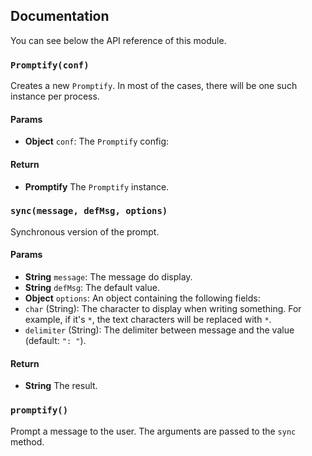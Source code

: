 ## Documentation
You can see below the API reference of this module.

### `Promptify(conf)`
Creates a new `Promptify`. In most of the cases,
there will be one such instance per process.

#### Params
- **Object** `conf`: The `Promptify` config:

#### Return
- **Promptify** The `Promptify` instance.

### `sync(message, defMsg, options)`
Synchronous version of the prompt.

#### Params
- **String** `message`: The message do display.
- **String** `defMsg`: The default value.
- **Object** `options`: An object containing the following fields:
 - `char` (String): The character to display when writing something. For
    example, if it's `*`, the text characters will be replaced with `*`.
 - `delimiter` (String): The delimiter between message and the value (default: `": "`).

#### Return
- **String** The result.

### `promptify()`
Prompt a message to the user. The arguments are passed to the `sync` method.

